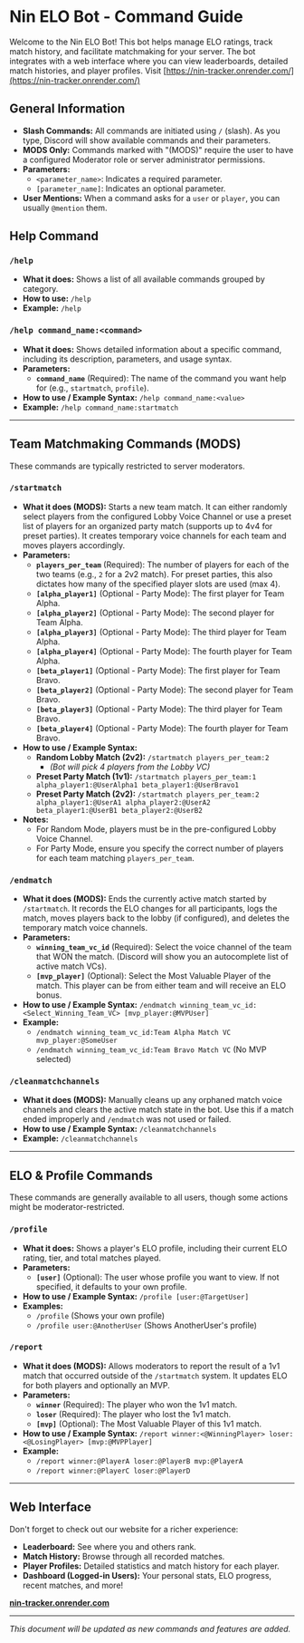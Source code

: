 # Nin ELO Bot - Command Guide

Welcome to the Nin ELO Bot! This bot helps manage ELO ratings, track match history, and facilitate matchmaking for your server.
The bot integrates with a web interface where you can view leaderboards, detailed match histories, and player profiles. 
Visit [https://nin-tracker.onrender.com/](https://nin-tracker.onrender.com/)

## General Information

*   **Slash Commands:** All commands are initiated using `/` (slash). As you type, Discord will show available commands and their parameters.
*   **MODS Only:** Commands marked with "(MODS)" require the user to have a configured Moderator role or server administrator permissions.
*   **Parameters:** 
    *   `<parameter_name>`: Indicates a required parameter.
    *   `[parameter_name]`: Indicates an optional parameter.
*   **User Mentions:** When a command asks for a `user` or `player`, you can usually `@mention` them.

## Help Command

### `/help`
*   **What it does:** Shows a list of all available commands grouped by category.
*   **How to use:** `/help`
*   **Example:** `/help`

### `/help command_name:<command>`
*   **What it does:** Shows detailed information about a specific command, including its description, parameters, and usage syntax.
*   **Parameters:**
    *   **`command_name`** (Required): The name of the command you want help for (e.g., `startmatch`, `profile`).
*   **How to use / Example Syntax:** `/help command_name:<value>`
*   **Example:** `/help command_name:startmatch`

---

## Team Matchmaking Commands (MODS)

These commands are typically restricted to server moderators.

### `/startmatch`
*   **What it does (MODS):** Starts a new team match. It can either randomly select players from the configured Lobby Voice Channel or use a preset list of players for an organized party match (supports up to 4v4 for preset parties). It creates temporary voice channels for each team and moves players accordingly.
*   **Parameters:**
    *   **`players_per_team`** (Required): The number of players for each of the two teams (e.g., `2` for a 2v2 match). For preset parties, this also dictates how many of the specified player slots are used (max 4).
    *   **`[alpha_player1]`** (Optional - Party Mode): The first player for Team Alpha.
    *   **`[alpha_player2]`** (Optional - Party Mode): The second player for Team Alpha.
    *   **`[alpha_player3]`** (Optional - Party Mode): The third player for Team Alpha.
    *   **`[alpha_player4]`** (Optional - Party Mode): The fourth player for Team Alpha.
    *   **`[beta_player1]`** (Optional - Party Mode): The first player for Team Bravo.
    *   **`[beta_player2]`** (Optional - Party Mode): The second player for Team Bravo.
    *   **`[beta_player3]`** (Optional - Party Mode): The third player for Team Bravo.
    *   **`[beta_player4]`** (Optional - Party Mode): The fourth player for Team Bravo.
*   **How to use / Example Syntax:**
    *   **Random Lobby Match (2v2):** `/startmatch players_per_team:2`
        *   *(Bot will pick 4 players from the Lobby VC)*
    *   **Preset Party Match (1v1):** `/startmatch players_per_team:1 alpha_player1:@UserAlpha1 beta_player1:@UserBravo1`
    *   **Preset Party Match (2v2):** `/startmatch players_per_team:2 alpha_player1:@UserA1 alpha_player2:@UserA2 beta_player1:@UserB1 beta_player2:@UserB2`
*   **Notes:**
    *   For Random Mode, players must be in the pre-configured Lobby Voice Channel.
    *   For Party Mode, ensure you specify the correct number of players for each team matching `players_per_team`.

### `/endmatch`
*   **What it does (MODS):** Ends the currently active match started by `/startmatch`. It records the ELO changes for all participants, logs the match, moves players back to the lobby (if configured), and deletes the temporary match voice channels.
*   **Parameters:**
    *   **`winning_team_vc_id`** (Required): Select the voice channel of the team that WON the match. (Discord will show you an autocomplete list of active match VCs).
    *   **`[mvp_player]`** (Optional): Select the Most Valuable Player of the match. This player can be from either team and will receive an ELO bonus.
*   **How to use / Example Syntax:** `/endmatch winning_team_vc_id:<Select_Winning_Team_VC> [mvp_player:@MVPUser]`
*   **Example:**
    *   `/endmatch winning_team_vc_id:Team Alpha Match VC mvp_player:@SomeUser`
    *   `/endmatch winning_team_vc_id:Team Bravo Match VC` (No MVP selected)

### `/cleanmatchchannels`
*   **What it does (MODS):** Manually cleans up any orphaned match voice channels and clears the active match state in the bot. Use this if a match ended improperly and `/endmatch` was not used or failed.
*   **How to use / Example Syntax:** `/cleanmatchchannels`
*   **Example:** `/cleanmatchchannels`

---

## ELO & Profile Commands

These commands are generally available to all users, though some actions might be moderator-restricted.

### `/profile`
*   **What it does:** Shows a player's ELO profile, including their current ELO rating, tier, and total matches played.
*   **Parameters:**
    *   **`[user]`** (Optional): The user whose profile you want to view. If not specified, it defaults to your own profile.
*   **How to use / Example Syntax:** `/profile [user:@TargetUser]`
*   **Examples:**
    *   `/profile` (Shows your own profile)
    *   `/profile user:@AnotherUser` (Shows AnotherUser's profile)

### `/report`
*   **What it does (MODS):** Allows moderators to report the result of a 1v1 match that occurred outside of the `/startmatch` system. It updates ELO for both players and optionally an MVP.
*   **Parameters:**
    *   **`winner`** (Required): The player who won the 1v1 match.
    *   **`loser`** (Required): The player who lost the 1v1 match.
    *   **`[mvp]`** (Optional): The Most Valuable Player of this 1v1 match.
*   **How to use / Example Syntax:** `/report winner:<@WinningPlayer> loser:<@LosingPlayer> [mvp:@MVPPlayer]`
*   **Example:**
    *   `/report winner:@PlayerA loser:@PlayerB mvp:@PlayerA`
    *   `/report winner:@PlayerC loser:@PlayerD`

---

## Web Interface

Don't forget to check out our website for a richer experience:
*   **Leaderboard:** See where you and others rank.
*   **Match History:** Browse through all recorded matches.
*   **Player Profiles:** Detailed statistics and match history for each player.
*   **Dashboard (Logged-in Users):** Your personal stats, ELO progress, recent matches, and more!

**[nin-tracker.onrender.com]((https://nin-tracker.onrender.com/))**

---

*This document will be updated as new commands and features are added.*
